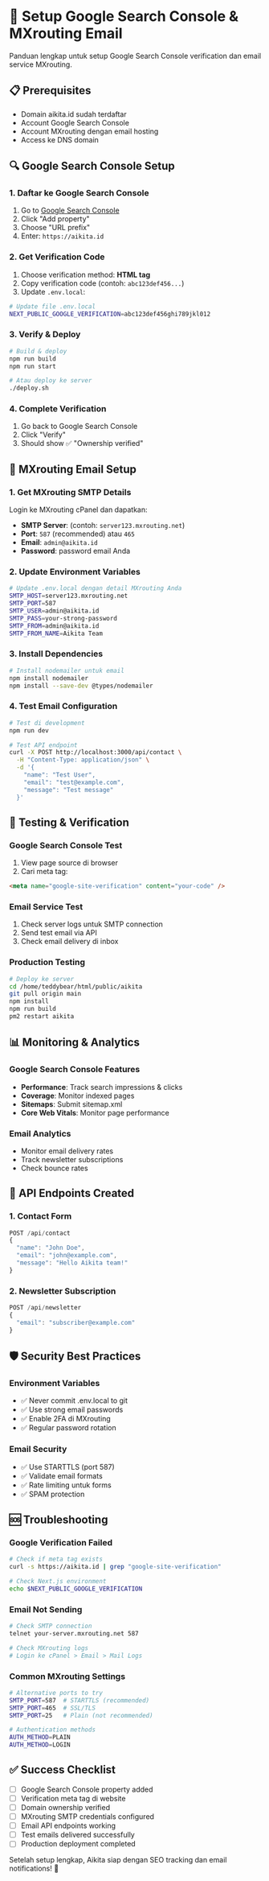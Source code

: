 # 🔧 Setup Google Search Console & MXrouting Email

Panduan lengkap untuk setup Google Search Console verification dan email service MXrouting.

## 📋 Prerequisites

- Domain aikita.id sudah terdaftar
- Account Google Search Console
- Account MXrouting dengan email hosting
- Access ke DNS domain

## 🔍 Google Search Console Setup

### 1. **Daftar ke Google Search Console**
1. Go to [Google Search Console](https://search.google.com/search-console)
2. Click "Add property"
3. Choose "URL prefix"
4. Enter: `https://aikita.id`

### 2. **Get Verification Code**
1. Choose verification method: **HTML tag**
2. Copy verification code (contoh: `abc123def456...`)
3. Update `.env.local`:

```bash
# Update file .env.local
NEXT_PUBLIC_GOOGLE_VERIFICATION=abc123def456ghi789jkl012
```

### 3. **Verify & Deploy**
```bash
# Build & deploy
npm run build
npm run start

# Atau deploy ke server
./deploy.sh
```

### 4. **Complete Verification**
1. Go back to Google Search Console
2. Click "Verify"
3. Should show ✅ "Ownership verified"

## 📧 MXrouting Email Setup

### 1. **Get MXrouting SMTP Details**
Login ke MXrouting cPanel dan dapatkan:
- **SMTP Server**: (contoh: `server123.mxrouting.net`)
- **Port**: `587` (recommended) atau `465`
- **Email**: `admin@aikita.id`
- **Password**: password email Anda

### 2. **Update Environment Variables**
```bash
# Update .env.local dengan detail MXrouting Anda
SMTP_HOST=server123.mxrouting.net
SMTP_PORT=587
SMTP_USER=admin@aikita.id
SMTP_PASS=your-strong-password
SMTP_FROM=admin@aikita.id
SMTP_FROM_NAME=Aikita Team
```

### 3. **Install Dependencies**
```bash
# Install nodemailer untuk email
npm install nodemailer
npm install --save-dev @types/nodemailer
```

### 4. **Test Email Configuration**
```bash
# Test di development
npm run dev

# Test API endpoint
curl -X POST http://localhost:3000/api/contact \
  -H "Content-Type: application/json" \
  -d '{
    "name": "Test User",
    "email": "test@example.com",
    "message": "Test message"
  }'
```

## 🧪 Testing & Verification

### **Google Search Console Test**
1. View page source di browser
2. Cari meta tag:
```html
<meta name="google-site-verification" content="your-code" />
```

### **Email Service Test**
1. Check server logs untuk SMTP connection
2. Send test email via API
3. Check email delivery di inbox

### **Production Testing**
```bash
# Deploy ke server
cd /home/teddybear/html/public/aikita
git pull origin main
npm install
npm run build
pm2 restart aikita
```

## 📊 Monitoring & Analytics

### **Google Search Console Features**
- **Performance**: Track search impressions & clicks
- **Coverage**: Monitor indexed pages
- **Sitemaps**: Submit sitemap.xml
- **Core Web Vitals**: Monitor page performance

### **Email Analytics**
- Monitor email delivery rates
- Track newsletter subscriptions
- Check bounce rates

## 🔧 API Endpoints Created

### **1. Contact Form**
```javascript
POST /api/contact
{
  "name": "John Doe",
  "email": "john@example.com",
  "message": "Hello Aikita team!"
}
```

### **2. Newsletter Subscription**
```javascript
POST /api/newsletter
{
  "email": "subscriber@example.com"
}
```

## 🛡️ Security Best Practices

### **Environment Variables**
- ✅ Never commit .env.local to git
- ✅ Use strong email passwords
- ✅ Enable 2FA di MXrouting
- ✅ Regular password rotation

### **Email Security**
- ✅ Use STARTTLS (port 587)
- ✅ Validate email formats
- ✅ Rate limiting untuk forms
- ✅ SPAM protection

## 🆘 Troubleshooting

### **Google Verification Failed**
```bash
# Check if meta tag exists
curl -s https://aikita.id | grep "google-site-verification"

# Check Next.js environment
echo $NEXT_PUBLIC_GOOGLE_VERIFICATION
```

### **Email Not Sending**
```bash
# Check SMTP connection
telnet your-server.mxrouting.net 587

# Check MXrouting logs
# Login ke cPanel > Email > Mail Logs
```

### **Common MXrouting Settings**
```bash
# Alternative ports to try
SMTP_PORT=587  # STARTTLS (recommended)
SMTP_PORT=465  # SSL/TLS
SMTP_PORT=25   # Plain (not recommended)

# Authentication methods
AUTH_METHOD=PLAIN
AUTH_METHOD=LOGIN
```

## ✅ Success Checklist

- [ ] Google Search Console property added
- [ ] Verification meta tag di website
- [ ] Domain ownership verified
- [ ] MXrouting SMTP credentials configured
- [ ] Email API endpoints working
- [ ] Test emails delivered successfully
- [ ] Production deployment completed

Setelah setup lengkap, Aikita siap dengan SEO tracking dan email notifications! 🎉